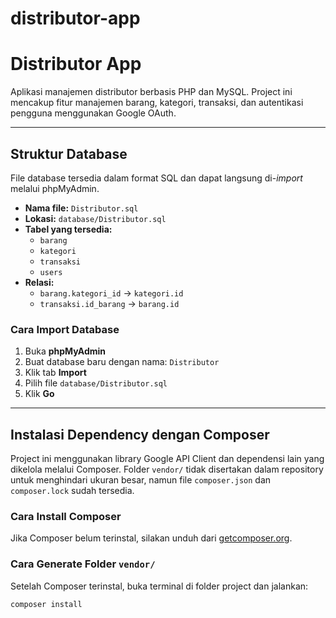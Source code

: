 # distributor-app
# Distributor App

Aplikasi manajemen distributor berbasis PHP dan MySQL. Project ini mencakup fitur manajemen barang, kategori, transaksi, dan autentikasi pengguna menggunakan Google OAuth.

---

## Struktur Database

File database tersedia dalam format SQL dan dapat langsung di-*import* melalui phpMyAdmin.

- **Nama file:** `Distributor.sql`
- **Lokasi:** `database/Distributor.sql`
- **Tabel yang tersedia:**
  - `barang`
  - `kategori`
  - `transaksi`
  - `users`
- **Relasi:**
  - `barang.kategori_id` → `kategori.id`
  - `transaksi.id_barang` → `barang.id`

### Cara Import Database

1. Buka **phpMyAdmin**
2. Buat database baru dengan nama: `Distributor`
3. Klik tab **Import**
4. Pilih file `database/Distributor.sql`
5. Klik **Go**

---

## Instalasi Dependency dengan Composer

Project ini menggunakan library Google API Client dan dependensi lain yang dikelola melalui Composer. Folder `vendor/` tidak disertakan dalam repository untuk menghindari ukuran besar, namun file `composer.json` dan `composer.lock` sudah tersedia.

### Cara Install Composer

Jika Composer belum terinstal, silakan unduh dari [getcomposer.org](https://getcomposer.org/download/).

### Cara Generate Folder `vendor/`

Setelah Composer terinstal, buka terminal di folder project dan jalankan:

```bash
composer install
